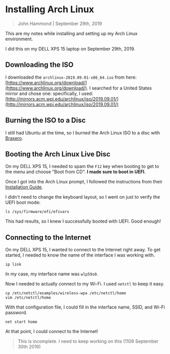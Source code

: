 Installing Arch Linux
======================

> John Hammond | September 29th, 2019

This are my notes while installing and setting up my Arch Linux environment.

I did this on my DELL XPS 15 laptop on September 29th, 2019.


Downloading the ISO
-------------------

I downloaded the `archlinux-2019.09.01-x86_64.iso` from here: [https://www.archlinux.org/download/](https://www.archlinux.org/download/).
I searched for a United States mirror and chose one: specifically, I used: [http://mirrors.acm.wpi.edu/archlinux/iso/2019.09.01/](http://mirrors.acm.wpi.edu/archlinux/iso/2019.09.01/)


Burning the ISO to a Disc
-------------------------

I still had Ubuntu at the time, so I burned the Arch Linux ISO to a disc with [Brasero]. 


Booting the Arch Linux Live Disc
------------------------

On my DELL XPS 15, I needed to spam the `F12` key when booting to get to the menu and choose "Boot from CD". **I made sure to boot in UEFI**.

Once I got into the Arch Linux prompt, I followed the instructions from their [Installation Guide](https://wiki.archlinux.org/index.php/installation_guide).

I didn't need to change the keyboard layout, so I went on just to verify the UEFI boot mode:

```
ls /sys/firmware/efi/efivars
```

This had results, so I knew I successfully booted with UEFI. Good enough!

Connecting to the Internet
----------------

On my DELL XPS 15, I wanted to connect to the Internet right away. To get started, I needed to know the name of the
interface I was working with.

```
ip link
```

In my case, my interface name was `wlp59s0`.

Now I needed to actually connect to my Wi-Fi. I used `netctl` to keep it easy.

```
cp /etc/netctl/examples/wireless-wpa /etc/netctl/home
vim /etc/netctl/home
```

With that configuration file, I could fill in the interface name, SSID, and Wi-Fi password.

```
net start home
```

At that point, I could connect to the Internet!


> This is incomplete. I need to keep working on this (1109 September 30th 2019)

[Brasero]: https://wiki.gnome.org/Apps/Brasero
